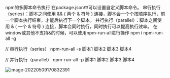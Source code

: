 npm的多脚本命令执行
在package.json中可以设置自定义脚本命令。
串行执行（series）：脚本之间使用 && ( 两个 & 符号 ) 连接，脚本会一个个按顺序执行，前一个脚本执行结束，才能后执行下一个脚本。
并行执行（parallel）：脚本之间使用 & ( 一个 & 符号 ) 连接，脚本会同时执行，同时执行可以提高执行效率。
在window或其他不支持&的时候，可以使用npm-run-all进行操作
npm i npm-run-all -g


//  串行执行（series）
npm-run-all -s 脚本1 脚本2 脚本3 脚本4

//  并行执行（parallel）
npm-run-all -p 脚本1 脚本2 脚本3 脚本4

![image-20220509170832391](https://tva1.sinaimg.cn/large/e6c9d24egy1h229lp2cluj217i0rcwho.jpg)